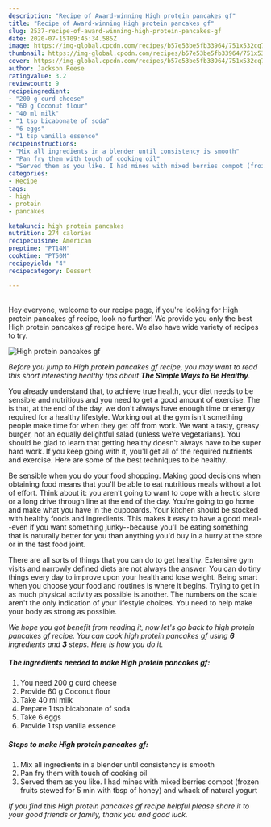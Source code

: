 ```yaml
---
description: "Recipe of Award-winning High protein pancakes gf"
title: "Recipe of Award-winning High protein pancakes gf"
slug: 2537-recipe-of-award-winning-high-protein-pancakes-gf
date: 2020-07-15T09:45:34.585Z
image: https://img-global.cpcdn.com/recipes/b57e53be5fb33964/751x532cq70/high-protein-pancakes-gf-recipe-main-photo.jpg
thumbnail: https://img-global.cpcdn.com/recipes/b57e53be5fb33964/751x532cq70/high-protein-pancakes-gf-recipe-main-photo.jpg
cover: https://img-global.cpcdn.com/recipes/b57e53be5fb33964/751x532cq70/high-protein-pancakes-gf-recipe-main-photo.jpg
author: Jackson Reese
ratingvalue: 3.2
reviewcount: 9
recipeingredient:
- "200 g curd cheese"
- "60 g Coconut flour"
- "40 ml milk"
- "1 tsp bicabonate of soda"
- "6 eggs"
- "1 tsp vanilla essence"
recipeinstructions:
- "Mix all ingredients in a blender until consistency is smooth"
- "Pan fry them with touch of cooking oil"
- "Served them as you like. I had mines with mixed berries compot (frozen fruits stewed for 5 min with tbsp of honey) and whack of natural yogurt"
categories:
- Recipe
tags:
- high
- protein
- pancakes

katakunci: high protein pancakes 
nutrition: 274 calories
recipecuisine: American
preptime: "PT14M"
cooktime: "PT50M"
recipeyield: "4"
recipecategory: Dessert

---
```

<br>
Hey everyone, welcome to our recipe page, if you're looking for High protein pancakes gf recipe, look no further! We provide you only the best High protein pancakes gf recipe here. We also have wide variety of recipes to try.
<br>


![High protein pancakes gf](https://img-global.cpcdn.com/recipes/b57e53be5fb33964/751x532cq70/high-protein-pancakes-gf-recipe-main-photo.jpg)

<i>Before you jump to High protein pancakes gf recipe, you may want to read this short interesting healthy tips about <strong>The Simple Ways to Be Healthy</strong>.</i>

You already understand that, to achieve true health, your diet needs to be sensible and nutritious and you need to get a good amount of exercise. The  is that, at the end of the day, we don't always have enough time or energy required for a healthy lifestyle. Working out at the gym isn't something people make time for when they get off from work. We want a tasty, greasy burger, not an equally delightful salad (unless we’re vegetarians). You should be glad to learn that getting healthy doesn't always have to be super hard work. If you keep going with it, you'll get all of the required nutrients and exercise. Here are some of the best techniques to be healthy.

Be sensible when you do your food shopping. Making good decisions when obtaining food means that you'll be able to eat nutritious meals without a lot of effort. Think about it: you aren’t going to want to cope with a hectic store or a long drive through line at the end of the day. You’re going to go home and make what you have in the cupboards. Your kitchen should be stocked with healthy foods and ingredients. This makes it easy to have a good meal--even if you want something junky--because you'll be eating something that is naturally better for you than anything you'd buy in a hurry at the store or in the fast food joint.

There are all sorts of things that you can do to get healthy. Extensive gym visits and narrowly defined diets are not always the answer. You can do tiny things every day to improve upon your health and lose weight. Being smart when you choose your food and routines is where it begins. Trying to get in as much physical activity as possible is another. The numbers on the scale aren't the only indication of your lifestyle choices. You need to help make your body as strong as possible. 


<i>We hope you got benefit from reading it, now let's go back to high protein pancakes gf recipe. You can cook high protein pancakes gf using <strong>6</strong> ingredients and <strong>3</strong> steps. Here is how you do it.
</i>

##### The ingredients needed to make High protein pancakes gf:

1. You need 200 g curd cheese
1. Provide 60 g Coconut flour
1. Take 40 ml milk
1. Prepare 1 tsp bicabonate of soda
1. Take 6 eggs
1. Provide 1 tsp vanilla essence


##### Steps to make High protein pancakes gf:

1. Mix all ingredients in a blender until consistency is smooth
1. Pan fry them with touch of cooking oil
1. Served them as you like. I had mines with mixed berries compot (frozen fruits stewed for 5 min with tbsp of honey) and whack of natural yogurt


<i>If you find this High protein pancakes gf recipe helpful please share it to your good friends or family, thank you and good luck.</i>

